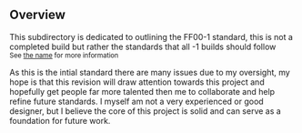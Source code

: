 ## Overview

This subdirectory is dedicated to outlining the FF00-1 standard, this is not a completed build but rather the standards that all -1 builds should follow
<br>
<sub>See [the name](../README.md) for more information</sub>

As this is the intial standard there are many issues due to my oversight, my hope is that this revision will draw attention towards this project and hopefully get people far more talented then me to collaborate and help refine future standards. I myself am not a very experienced or good designer, but I believe the core of this project is solid and can serve as a foundation for future work.
